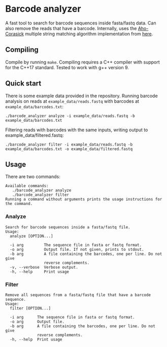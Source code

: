 # Barcode analyzer

A fast tool to search for barcode sequences inside fasta/fastq data. Can also remove the reads that have a barcode. Internally, uses the [Aho-Corasick](https://en.wikipedia.org/wiki/Aho%E2%80%93Corasick_algorithm) multiple string matching algorithm implementation from [here](https://github.com/cjgdev/aho_corasick).

## Compiling

Compile by running `make`. Compiling requires a C++ compiler with support for the C++17 standard. Tested to work with g++ version 9. 

## Quick start

There is some example data provided in the repository. Running barcode analysis on reads at `example_data/reads.fastq` with barcodes at `example_data/barcodes.txt`:

```
./barcode_analyzer analyze -i example_data/reads.fastq -b example_data/barcodes.txt
```

Filtering reads with barcodes with the same inputs, writing output to example_data/filtered.fastq:

```
./barcode_analyzer filter -i example_data/reads.fastq -b example_data/barcodes.txt -o example_data/filtered.fastq
```

## Usage

There are two commands:

```
Available commands: 
   ./barcode_analyzer analyze
   ./barcode_analyzer filter
Running a command without arguments prints the usage instructions for the command.
```

### Analyze

```
Search for barcode sequences inside a fasta/fastq file.
Usage:
  analyze [OPTION...]

  -i arg         The sequence file in fasta or fastq format.
  -o arg         Output file. If not given, prints to stdout.
  -b arg         A file containing the barcodes, one per line. Do not give 
                 reverse complements.
  -v, --verbose  Verbose output.
  -h, --help     Print usage
```

### Filter

```
Remove all sequences from a fasta/fastq file that have a barcode sequence.
Usage:
  filter [OPTION...]

  -i arg      The sequence file in fasta or fastq format.
  -o arg      Output file.
  -b arg      A file containing the barcodes, one per line. Do not give 
              reverse complements.
  -h, --help  Print usage
```

